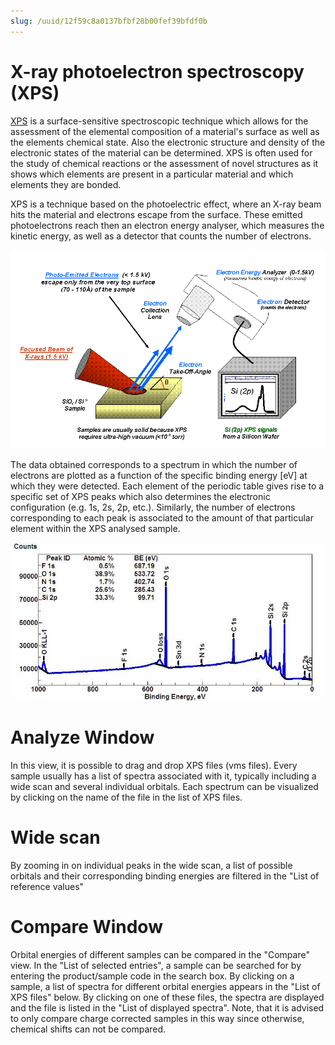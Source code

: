 ```yaml
---
slug: /uuid/12f59c8a0137bfbf28b00fef39bfdf0b
---
```


# X-ray photoelectron spectroscopy (XPS)

[XPS](https://en.wikipedia.org/wiki/X-ray_photoelectron_spectroscopy) is a surface-sensitive spectroscopic technique which allows for the assessment of the elemental composition of a material's surface as well as the elements chemical state. Also the electronic structure and density of the electronic states of the material can be determined. XPS is often used for the study of chemical reactions or the assessment of novel structures as it shows which elements are present in a particular material and which elements they are bonded.

XPS is a technique based on the photoelectric effect, where an X-ray beam hits the material and electrons escape from the surface. These emitted photoelectrons reach then an electron energy analyser, which measures the kinetic energy, as well as a detector that counts the number of electrons. 

![XPS](XPS.gif)

The data obtained corresponds to a spectrum in which the number of electrons are plotted as a function of the specific binding energy [eV] at which they were detected. Each element of the periodic table gives rise to a specific set of XPS peaks which also determines the electronic configuration (e.g. 1s, 2s, 2p, etc.). Similarly, the number of electrons corresponding to each peak is associated to the amount of that particular element within the XPS analysed sample.

![XPS_Spectrum](XPS_Spectrum.jpg)

# Analyze Window

In this view, it is possible to drag and drop XPS files (vms files). Every sample usually has a list of spectra associated with it, typically including a wide scan and several individual orbitals. Each spectrum can be visualized by clicking on the name of the file in the list of XPS files.

# Wide scan

By zooming in on individual peaks in the wide scan, a list of possible orbitals and their corresponding binding energies are filtered in the "List of reference values"

# Compare Window

Orbital energies of different samples can be compared in the "Compare" view. In the "List of selected entries", a sample can be searched for by entering the product/sample code in the search box. By clicking on a sample, a list of spectra for different orbital energies appears in the "List of XPS files" below. By clicking on one of these files, the spectra are displayed and the file is listed in the "List of displayed spectra".
Note, that it is advised to only compare charge corrected samples in this way since otherwise, chemical shifts can not be compared.
